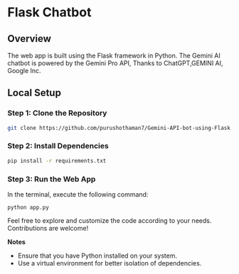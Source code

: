 # Flask Chatbot

## Overview
The web app is built using the Flask framework in Python. The Gemini AI chatbot is powered by the Gemini Pro API, Thanks to ChatGPT,GEMINI AI, Google Inc.


## Local Setup

### Step 1: Clone the Repository
```bash
git clone https://github.com/purushothaman7/Gemini-API-bot-using-Flask.git
```


### Step 2: Install Dependencies
```bash
pip install -r requirements.txt
```
### Step 3: Run the Web App
In the terminal, execute the following command:

```
python app.py
```


Feel free to explore and customize the code according to your needs. Contributions are welcome!

**Notes**
* Ensure that you have Python installed on your system.
* Use a virtual environment for better isolation of dependencies.
